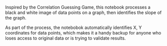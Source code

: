 Inspired by the Correlation Guessing Game, this notebook processes a black and white image of data points on a graph, then identifies the slope of the graph.

As part of the process, the notebobok automatically identifies X, Y coordinates for data points, which makes it a handy backup for anyone who loses access to original data or is trying to validate results. 
